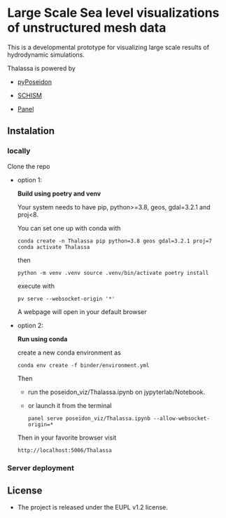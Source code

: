 Large Scale Sea level visualizations of unstructured mesh data
===============================================================

This is a developmental prototype for visualizing large scale results of hydrodynamic simulations.

Thalassa is powered by

- [pyPoseidon](https://github.com/brey/pyPoseidon)

- [SCHISM](https://github.com/schism-dev/schism)

- [Panel](https://panel.holoviz.org/index.html)



## Instalation

### locally

Clone the repo

- option 1: 

	**Build using poetry and venv**
	
	Your system needs to have pip, python>=3.8, geos, gdal=3.2.1 and proj<8. 

	You can set one up with conda with 
	
	`conda create -n Thalassa pip python=3.8 geos gdal=3.2.1 proj=7
	conda activate Thalassa`
	
	then
	
	`python -m venv .venv
	source .venv/bin/activate
	poetry install`

	execute with 
	
	`pv serve --websocket-origin '*'`
	
	A webpage will open in your default browser 
	
- option 2:

	**Run using conda**
	
	create a new conda environment as
	
	`conda env create -f binder/environment.yml`
	
	Then
	
	- run the poseidon_viz/Thalassa.ipynb on jypyterlab/Notebook.
	
	- or launch it from the terminal 

	  `panel serve poseidon_viz/Thalassa.ipynb --allow-websocket-origin=*`

	Then in your favorite browser visit
	
	`http://localhost:5006/Thalassa`
	

### Server deployment



## License
* The project is released under the EUPL v1.2 license.
